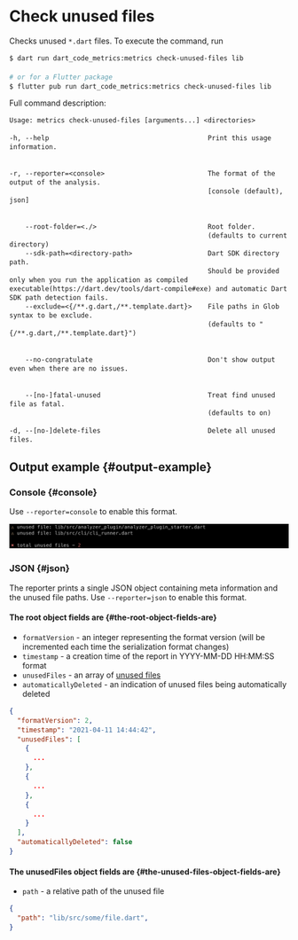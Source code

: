 # Check unused files

Checks unused `*.dart` files. To execute the command, run

```sh
$ dart run dart_code_metrics:metrics check-unused-files lib

# or for a Flutter package
$ flutter pub run dart_code_metrics:metrics check-unused-files lib
```

Full command description:

```text
Usage: metrics check-unused-files [arguments...] <directories>

-h, --help                                        Print this usage information.


-r, --reporter=<console>                          The format of the output of the analysis.
                                                  [console (default), json]


    --root-folder=<./>                            Root folder.
                                                  (defaults to current directory)
    --sdk-path=<directory-path>                   Dart SDK directory path. 
                                                  Should be provided only when you run the application as compiled executable(https://dart.dev/tools/dart-compile#exe) and automatic Dart SDK path detection fails.
    --exclude=<{/**.g.dart,/**.template.dart}>    File paths in Glob syntax to be exclude.
                                                  (defaults to "{/**.g.dart,/**.template.dart}")


    --no-congratulate                             Don't show output even when there are no issues.


    --[no-]fatal-unused                           Treat find unused file as fatal.
                                                  (defaults to on)

-d, --[no-]delete-files                           Delete all unused files.
```

## Output example {#output-example}

### Console {#console}

Use `--reporter=console` to enable this format.

![Console](../../static/img/unused-files-console-report.png)

### JSON {#json}

The reporter prints a single JSON object containing meta information and the unused file paths. Use `--reporter=json` to enable this format.

#### The **root** object fields are {#the-root-object-fields-are}

- `formatVersion` - an integer representing the format version (will be incremented each time the serialization format changes)
- `timestamp` - a creation time of the report in YYYY-MM-DD HH:MM:SS format
- `unusedFiles` - an array of [unused files](#the-unused-files-object-fields-are)
- `automaticallyDeleted` - an indication of unused files being automatically deleted

```JSON
{
  "formatVersion": 2,
  "timestamp": "2021-04-11 14:44:42",
  "unusedFiles": [
    {
      ...
    },
    {
      ...
    },
    {
      ...
    }
  ],
  "automaticallyDeleted": false
}
```

#### The **unusedFiles** object fields are {#the-unused-files-object-fields-are}

- `path` - a relative path of the unused file

```JSON
{
  "path": "lib/src/some/file.dart",
}
```
